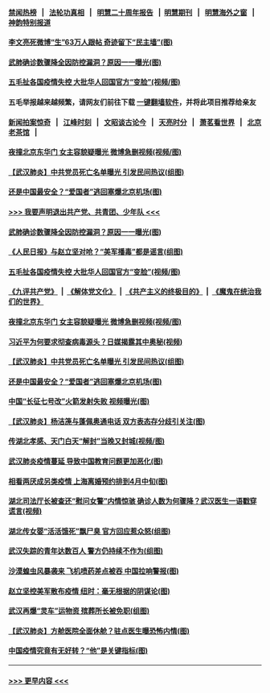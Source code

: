 #### [禁闻热榜](热点新闻.md?=0)  &nbsp;&nbsp;|&nbsp;&nbsp; [法轮功真相](https://github.com/gfw-breaker/truth/blob/master/README.md?=0) &nbsp;&nbsp;|&nbsp;&nbsp; [明慧二十周年报告](https://github.com/gfw-breaker/mh-reports/blob/master/README.md?=0) &nbsp;&nbsp;|&nbsp;&nbsp;[明慧期刊](https://github.com/gfw-breaker/mh-qikan) &nbsp;&nbsp;|&nbsp;&nbsp; [明慧海外之窗](https://github.com/gfw-breaker/mh-news/blob/master/README.md?=0) &nbsp;&nbsp;|&nbsp;&nbsp; [神韵特别报道](https://github.com/gfw-breaker/mh-news/blob/master/shenyun.md?=0)
#### [李文亮死微博“生”63万人跟帖 奇迹留下“民主墙”(图)](../pages/p1/926716.md?t=03182202) 
#### [武肺确诊数骤降全因防控漏洞？原因一一曝光(图)](../pages/p1/926694.md?t=03182202) 
#### [五毛扯各国疫情失控 大批华人回国官方“变脸”(视频/图)](../pages/p1/926601.md?t=03182202) 
#### 五毛举报越来越频繁，请网友们前往下载 [一键翻墙软件](https://github.com/gfw-breaker/ssr-accounts)，并将此项目推荐给亲友
#### [新闻拍案惊奇](https://github.com/gfw-breaker/banned-news/blob/master/pages/link4.md) &nbsp;&nbsp;|&nbsp;&nbsp; [江峰时刻](https://github.com/gfw-breaker/banned-news/blob/master/pages/link4.md) &nbsp;&nbsp;|&nbsp;&nbsp; [文昭谈古论今](https://github.com/gfw-breaker/banned-news/blob/master/pages/link4.md) &nbsp;&nbsp;|&nbsp;&nbsp; [天亮时分](https://github.com/gfw-breaker/banned-news/blob/master/pages/link4.md) &nbsp;&nbsp;|&nbsp;&nbsp; [萧茗看世界](https://github.com/gfw-breaker/banned-news/blob/master/pages/link4.md) &nbsp;&nbsp;|&nbsp;&nbsp; [北京老茶馆](https://github.com/gfw-breaker/banned-news/blob/master/pages/link4.md) &nbsp;&nbsp;|&nbsp;&nbsp; 
#### [夜撞北京东华门 女主容貌疑曝光 微博急删视频(视频/图)](../pages/p1/926624.md?t=03182202) 
#### [【武汉肺炎】中共党员死亡名单曝光 引发民间热议(组图)](../pages/p1/926578.md?t=03182202) 
#### [还是中国最安全？“爱国者”逃回塞爆北京机场(图)](../pages/p1/926571.md?t=03182202) 
#### [>>> 我要声明退出共产党、共青团、少年队 <<<](https://github.com/begood0513/goodnews/blob/master/quit/letter.md) 
#### [武肺确诊数骤降全因防控漏洞？原因一一曝光(图)](../pages/p1/926694.md?t=03182202) 
#### [《人民日报》与赵立坚对呛？“美军播毒”都是谣言(组图)](../pages/p1/926647.md?t=03182202) 
#### [五毛扯各国疫情失控 大批华人回国官方“变脸”(视频/图)](../pages/p1/926601.md?t=03182202) 
#### [《九评共产党》](https://github.com/begood0513/9ping.md/blob/master/README.md) &nbsp;|&nbsp; [《解体党文化》](../../../../jtdwh.md/blob/master/README.md)  &nbsp;|&nbsp; [《共产主义的终极目的》](../../../../gczydzjmd.md/blob/master/README.md) &nbsp;|&nbsp; [《魔鬼在统治我们的世界》](../../../../mgztzwmdsj.md/blob/master/README.md) 
#### [夜撞北京东华门 女主容貌疑曝光 微博急删视频(视频/图)](../pages/p1/926624.md?t=03182202) 
#### [习近平为何要求彻查病毒源头？日媒揭露其中奥秘(视频)](../pages/p1/926581.md?t=03182202) 
#### [【武汉肺炎】中共党员死亡名单曝光 引发民间热议(组图)](../pages/p1/926578.md?t=03182202) 
#### [还是中国最安全？“爱国者”逃回塞爆北京机场(图)](../pages/p1/926571.md?t=03182202) 
#### [中国“长征七号改”火箭发射失败 视频曝光(图)](../pages/p1/926524.md?t=03182202) 
#### [【武汉肺炎】杨洁箎与蓬佩奥通电话 双方表态存分歧引关注(图)](../pages/p1/926497.md?t=03182202) 
#### [传湖北孝感、天门白天“解封”当晚又封城(视频/图)](../pages/p1/926479.md?t=03182202) 
#### [武汉肺炎疫情蔓延 导致中国教育问题更加恶化(图)](../pages/p1/926458.md?t=03182202) 
#### [相看两厌成另类疫情 上海离婚预约排到4月中旬(图)](../pages/p1/926476.md?t=03182202) 
#### [湖北司法厅长被查还“慰问女警”内情惊骇 确诊人数为何骤降？武汉医生一语戳穿谎言(视频)](../pages/p1/926463.md?t=03182202) 
#### [湖北传女婴“活活饿死”飘尸臭 官方回应惹众怒(组图)](../pages/p1/926452.md?t=03182202) 
#### [武汉失踪的青年达数百人 警方仍持续不作为(组图)](../pages/p1/926428.md?t=03182202) 
#### [沙漠蝗虫风暴袭来 飞机喷药差点被吞 中国拉响警报(图)](../pages/p1/926407.md?t=03182202) 
#### [赵立坚控美军散布疫情 纽时：毫无根据的阴谋论(图)](../pages/p1/926383.md?t=03182202) 
#### [武汉再爆“灵车”运物资 殡葬所长被免职(组图)](../pages/p1/926349.md?t=03182202) 
#### [【武汉肺炎】方舱医院全面休舱？驻点医生曝恐怖内情(图)](../pages/p1/926356.md?t=03182202) 
#### [中国疫情究竟有无好转？“他”是关键指标(图)](../pages/p1/926347.md?t=03182202) 

----
#### [ >>> 更早内容 <<< ](../indexes/p1-earlier.md)

